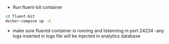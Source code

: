 
- Run fluent-bit container  
```sh
cd fluent-bit
docker-compose up -d
  ```
- make sure fluentd container is running and listenning in port 24224
-any logs inserted in logs file will be injected in analytics database